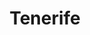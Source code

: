 ---
layout: photography
title:  "Tenerife"
region: "Canary Islands"
year: 2019
id: tenerife
intro: "An island of amazing diversity and one of the most underrated places I've visited. Hot southern beaches, vast volcanic landscapes and lush green mountains in the north."
seo:
    title: "Travel Photography - Tenerife"
    description: "Photography from around Tenerife, Canary Islands including Mount Teide, Masca Valley, Anaga and Playa de Benijo."
    image:
        url: "Tenerife-005.jpg"
        alt: "The road through Anaga"
hero:
    image: "Tenerife-005.jpg"
    alt: "The road through Anaga"
---